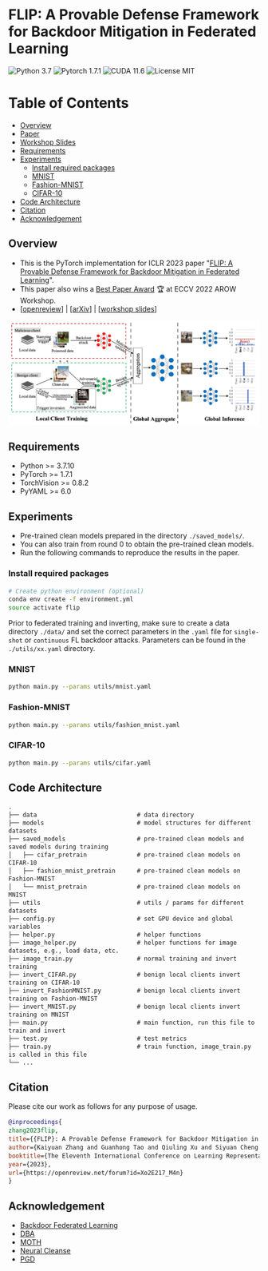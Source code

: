 # FLIP: A Provable Defense Framework for Backdoor Mitigation in Federated Learning
![Python 3.7](https://img.shields.io/badge/python-3.7-DodgerBlue.svg?style=plastic)
![Pytorch 1.7.1](https://img.shields.io/badge/pytorch-1.7.1-DodgerBlue.svg?style=plastic)
![CUDA 11.6](https://img.shields.io/badge/cuda-11.6-DodgerBlue.svg?style=plastic)
![License MIT](https://img.shields.io/badge/License-MIT-DodgerBlue.svg?style=plastic)

Table of Contents
=================
- [Overview](#Overview)
- [Paper](https://arxiv.org/pdf/2210.12873.pdf)
- [Workshop Slides](https://kaiyuanzhang.com/slides/FLIP_slides.pdf)
- [Requirements](#Requirements)
- [Experiments](#Experiments)
    - [Install required packages](#Install_required_packages)
    - [MNIST](#MNIST)
    - [Fashion-MNIST](#Fashion-MNIST)
    - [CIFAR-10](#CIFAR-10)
- [Code Architecture](#Code_Architecture)
- [Citation](#Citation)
- [Acknowledgement](#Acknowledgement)

## Overview
- This is the PyTorch implementation for ICLR 2023 paper "[FLIP: A Provable Defense Framework for Backdoor Mitigation in Federated Learning](https://arxiv.org/abs/2210.12873)".  
- This paper also wins a [Best Paper Award](https://eccv22-arow.github.io/) :trophy: at ECCV 2022 AROW Workshop.  
- \[[openreview](https://openreview.net/pdf?id=Xo2E217_M4n)\] | \[[arXiv](https://arxiv.org/pdf/2210.12873.pdf)\] | \[[workshop slides](https://kaiyuanzhang.com/slides/FLIP_slides.pdf)\]

<img src="FLIP_cover.jpg" width="900px"/>

## Requirements

- Python >= 3.7.10
- PyTorch >= 1.7.1
- TorchVision >= 0.8.2
- PyYAML >= 6.0

## Experiments  
- Pre-trained clean models prepared in the directory `./saved_models/`.
- You can also train from round 0 to obtain the pre-trained clean models.
- Run the following commands to reproduce the results in the paper.

### Install required packages
```bash
# Create python environment (optional)
conda env create -f environment.yml
source activate flip
```

Prior to federated training and inverting, make sure to create a data directory `./data/` and set the correct parameters in the `.yaml` file for `single-shot` or `continuous` FL backdoor attacks. Parameters can be found in the `./utils/xx.yaml` directory.

### MNIST
```bash
python main.py --params utils/mnist.yaml
```

### Fashion-MNIST
```bash
python main.py --params utils/fashion_mnist.yaml
```

### CIFAR-10
```bash
python main.py --params utils/cifar.yaml
```


## Code Architecture  
    .
    ├── data                            # data directory
    ├── models                          # model structures for different datasets
    ├── saved_models                    # pre-trained clean models and saved models during training
    │   ├── cifar_pretrain              # pre-trained clean models on CIFAR-10
    │   ├── fashion_mnist_pretrain      # pre-trained clean models on Fashion-MNIST
    │   └── mnist_pretrain              # pre-trained clean models on MNIST
    ├── utils                           # utils / params for different datasets
    ├── config.py                       # set GPU device and global variables
    ├── helper.py                       # helper functions
    ├── image_helper.py                 # helper functions for image datasets, e.g., load data, etc.
    ├── image_train.py                  # normal training and invert training
    ├── invert_CIFAR.py                 # benign local clients invert training on CIFAR-10
    ├── invert_FashionMNIST.py          # benign local clients invert training on Fashion-MNIST
    ├── invert_MNIST.py                 # benign local clients invert training on MNIST
    ├── main.py                         # main function, run this file to train and invert
    ├── test.py                         # test metrics
    ├── train.py                        # train function, image_train.py is called in this file
    └── ...



## Citation
Please cite our work as follows for any purpose of usage.

```bibtex
@inproceedings{
zhang2023flip,
title={{FLIP}: A Provable Defense Framework for Backdoor Mitigation in Federated Learning},
author={Kaiyuan Zhang and Guanhong Tao and Qiuling Xu and Siyuan Cheng and Shengwei An and Yingqi Liu and Shiwei Feng and Guangyu Shen and Pin-Yu Chen and Shiqing Ma and Xiangyu Zhang},
booktitle={The Eleventh International Conference on Learning Representations },
year={2023},
url={https://openreview.net/forum?id=Xo2E217_M4n}
}
```

## Acknowledgement
- [Backdoor Federated Learning](https://github.com/ebagdasa/backdoor_federated_learning)
- [DBA](https://github.com/AI-secure/DBA)
- [MOTH](https://github.com/Gwinhen/MOTH)
- [Neural Cleanse](https://github.com/bolunwang/backdoor)
- [PGD](https://github.com/MadryLab/cifar10_challenge)
